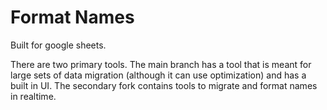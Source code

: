# Format Names

Built for google sheets.

There are two primary tools. The main branch has a tool that is meant for large sets of data migration (although it can use optimization) and has a built in UI.
The secondary fork contains tools to migrate and format names in realtime.
